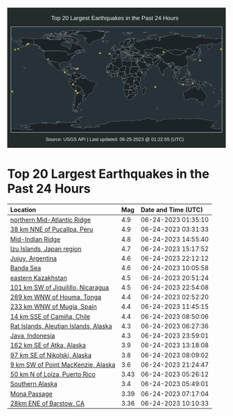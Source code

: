![Map](./map.png)

# Top 20 Largest Earthquakes in the Past 24 Hours

| Location | Mag | Date and Time (UTC) |
|:---|:---|:---|
| [northern Mid-Atlantic Ridge](https://earthquake.usgs.gov/earthquakes/eventpage/us7000kare) | 4.9 | 06-24-2023 01:35:10 |
| [38 km NNE of Pucallpa, Peru](https://earthquake.usgs.gov/earthquakes/eventpage/us7000kart) | 4.9 | 06-24-2023 03:31:33 |
| [Mid-Indian Ridge](https://earthquake.usgs.gov/earthquakes/eventpage/us7000kaup) | 4.8 | 06-24-2023 14:55:40 |
| [Izu Islands, Japan region](https://earthquake.usgs.gov/earthquakes/eventpage/us7000kaut) | 4.7 | 06-24-2023 15:17:52 |
| [Jujuy, Argentina](https://earthquake.usgs.gov/earthquakes/eventpage/us7000kawh) | 4.6 | 06-24-2023 22:12:12 |
| [Banda Sea](https://earthquake.usgs.gov/earthquakes/eventpage/us7000katd) | 4.6 | 06-24-2023 10:05:58 |
| [eastern Kazakhstan](https://earthquake.usgs.gov/earthquakes/eventpage/us7000kaw0) | 4.5 | 06-24-2023 20:51:24 |
| [101 km SW of Jiquilillo, Nicaragua](https://earthquake.usgs.gov/earthquakes/eventpage/us7000kawm) | 4.5 | 06-24-2023 22:54:08 |
| [269 km WNW of Houma, Tonga](https://earthquake.usgs.gov/earthquakes/eventpage/us7000karq) | 4.4 | 06-24-2023 02:52:20 |
| [233 km WNW of Mugia, Spain](https://earthquake.usgs.gov/earthquakes/eventpage/us7000kats) | 4.4 | 06-24-2023 11:45:15 |
| [14 km SSE of Camiña, Chile](https://earthquake.usgs.gov/earthquakes/eventpage/us7000kat6) | 4.4 | 06-24-2023 08:50:06 |
| [Rat Islands, Aleutian Islands, Alaska](https://earthquake.usgs.gov/earthquakes/eventpage/us7000kasm) | 4.3 | 06-24-2023 06:27:36 |
| [Java, Indonesia](https://earthquake.usgs.gov/earthquakes/eventpage/us7000kawt) | 4.3 | 06-24-2023 23:59:01 |
| [162 km SE of Atka, Alaska](https://earthquake.usgs.gov/earthquakes/eventpage/us7000kau7) | 3.9 | 06-24-2023 13:18:08 |
| [97 km SE of Nikolski, Alaska](https://earthquake.usgs.gov/earthquakes/eventpage/us7000kasx) | 3.8 | 06-24-2023 08:09:02 |
| [9 km SW of Point MacKenzie, Alaska](https://earthquake.usgs.gov/earthquakes/eventpage/ak02381rp2xn) | 3.6 | 06-24-2023 21:24:47 |
| [50 km N of Loíza, Puerto Rico](https://earthquake.usgs.gov/earthquakes/eventpage/pr71414488) | 3.43 | 06-24-2023 05:26:12 |
| [Southern Alaska](https://earthquake.usgs.gov/earthquakes/eventpage/ak02381ibekf) | 3.4 | 06-24-2023 05:49:01 |
| [Mona Passage](https://earthquake.usgs.gov/earthquakes/eventpage/pr71414508) | 3.39 | 06-24-2023 07:17:04 |
| [28km ENE of Barstow, CA](https://earthquake.usgs.gov/earthquakes/eventpage/ci40493880) | 3.36 | 06-24-2023 10:10:33 |
